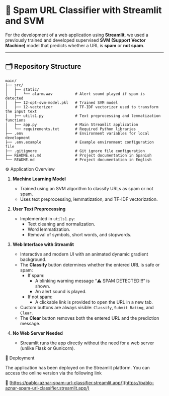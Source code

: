 # 🧠 Spam URL Classifier with Streamlit and SVM

For the development of a web application using **Streamlit**, we used a previously trained and developed supervised **SVM (Support Vector Machine)** model that predicts whether a URL is **spam** or **not spam**.

---

## 🗂️ Repository Structure

```plaintext
main/
├── src/
│   ├── static/
│   │   └── alarm.wav          # Alert sound played if spam is detected
│   ├── 12-opt-svm-model.pkl   # Trained SVM model
│   ├── 12-vectorizer          # TF-IDF vectorizer used to transform the input text
│   ├── utils1.py              # Text preprocessing and lemmatization functions
│   ├── app.py                 # Main Streamlit application
│   └── requirements.txt       # Required Python libraries
├── .env                       # Environment variables for local development
├── .env.example               # Example environment configuration file
├── .gitignore                 # Git ignore file configuration
├── README.es.md               # Project documentation in Spanish
└── README.md                  # Project documentation in English

```

⚙️ Application Overview

1. **Machine Learning Model**
   - Trained using an SVM algorithm to classify URLs as spam or not spam.
   - Uses text preprocessing, lemmatization, and TF-IDF vectorization.

2. **User Text Preprocessing**
   - Implemented in `utils1.py`:
     - Text cleaning and normalization.
     - Word lemmatization.
     - Removal of symbols, short words, and stopwords.

3. **Web Interface with Streamlit**
   - Interactive and modern UI with an animated dynamic gradient background.
   - The **Classify** button determines whether the entered URL is safe or spam:
     - If spam:
       - A blinking warning message “⚠️ SPAM DETECTED!!!” is shown.
       - An alert sound is played.
     - If not spam:
       - A clickable link is provided to open the URL in a new tab.
   - Custom buttons are always visible: `Classify`, `Submit Rating`, and `Clear`.
   - The **Clear** button removes both the entered URL and the prediction message.

4. **No Web Server Needed**
   - Streamlit runs the app directly without the need for a web server (unlike Flask or Gunicorn).

🚀 Deployment

The application has been deployed on the Streamlit platform. You can access the online version via the following link

🔗 [https://pablo-aznar-spam-url-classifier.streamlit.app/](https://pablo-aznar-spam-url-classifier.streamlit.app/)